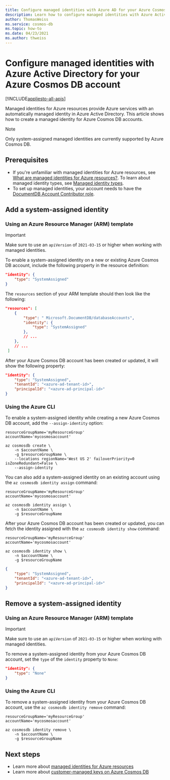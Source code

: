 ```yaml
---
title: Configure managed identities with Azure AD for your Azure Cosmos DB account
description: Learn how to configure managed identities with Azure Active Directory for your Azure Cosmos DB account
author: ThomasWeiss
ms.service: cosmos-db
ms.topic: how-to
ms.date: 04/23/2021
ms.author: thweiss
---
```


# Configure managed identities with Azure Active Directory for your Azure Cosmos DB account
[!INCLUDE[appliesto-all-apis](includes/appliesto-all-apis.md)]

Managed identities for Azure resources provide Azure services with an automatically managed identity in Azure Active Directory. This article shows how to create a managed identity for Azure Cosmos DB accounts.

> [!NOTE]
> Only system-assigned managed identities are currently supported by Azure Cosmos DB.

## Prerequisites

- If you're unfamiliar with managed identities for Azure resources, see [What are managed identities for Azure resources?](../active-directory/managed-identities-azure-resources/overview.md). To learn about managed identity types, see [Managed identity types](../active-directory/managed-identities-azure-resources/overview.md#managed-identity-types).
- To set up managed identities, your account needs to have the [DocumentDB Account Contributor role](../role-based-access-control/built-in-roles.md#documentdb-account-contributor).

## Add a system-assigned identity

### Using an Azure Resource Manager (ARM) template

> [!IMPORTANT]
> Make sure to use an `apiVersion` of `2021-03-15` or higher when working with managed identities.

To enable a system-assigned identity on a new or existing Azure Cosmos DB account, include the following property in the resource definition:

```json
"identity": {
    "type": "SystemAssigned"
}
```

The `resources` section of your ARM template should then look like the following:

```json
"resources": [
    {
        "type": " Microsoft.DocumentDB/databaseAccounts",
        "identity": {
            "type": "SystemAssigned"
        },
        // ...
    },
    // ...
 ]
```

After your Azure Cosmos DB account has been created or updated, it will show the following property:

```json
"identity": {
    "type": "SystemAssigned",
    "tenantId": "<azure-ad-tenant-id>",
    "principalId": "<azure-ad-principal-id>"
}
```

### Using the Azure CLI

To enable a system-assigned identity while creating a new Azure Cosmos DB account, add the `--assign-identity` option:

```azurecli
resourceGroupName='myResourceGroup'
accountName='mycosmosaccount'

az cosmosdb create \
    -n $accountName \
    -g $resourceGroupName \
    --locations regionName='West US 2' failoverPriority=0 isZoneRedundant=False \
    --assign-identity
```

You can also add a system-assigned identity on an existing account using the `az cosmosdb identity assign` command:

```azurecli
resourceGroupName='myResourceGroup'
accountName='mycosmosaccount'

az cosmosdb identity assign \
    -n $accountName \
    -g $resourceGroupName
```

After your Azure Cosmos DB account has been created or updated, you can fetch the identity assigned with the `az cosmosdb identity show` command:

```azurecli
resourceGroupName='myResourceGroup'
accountName='mycosmosaccount'

az cosmosdb identity show \
    -n $accountName \
    -g $resourceGroupName
```

```json
{
    "type": "SystemAssigned",
    "tenantId": "<azure-ad-tenant-id>",
    "principalId": "<azure-ad-principal-id>"
}
```

## Remove a system-assigned identity

### Using an Azure Resource Manager (ARM) template

> [!IMPORTANT]
> Make sure to use an `apiVersion` of `2021-03-15` or higher when working with managed identities.

To remove a system-assigned identity from your Azure Cosmos DB account, set the `type` of the `identity` property to `None`:

```json
"identity": {
    "type": "None"
}
```

### Using the Azure CLI

To remove a system-assigned identity from your Azure Cosmos DB account, use the `az cosmosdb identity remove` command:

```azurecli
resourceGroupName='myResourceGroup'
accountName='mycosmosaccount'

az cosmosdb identity remove \
    -n $accountName \
    -g $resourceGroupName
```

## Next steps

- Learn more about [managed identities for Azure resources](../active-directory/managed-identities-azure-resources/overview.md)
- Learn more about [customer-managed keys on Azure Cosmos DB](how-to-setup-cmk.md)
